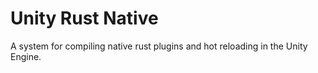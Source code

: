 # Unity Rust Native

A system for compiling native rust plugins and hot reloading in the Unity Engine.
